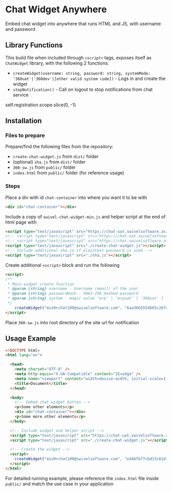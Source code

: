 # Chat Widget Anywhere

Embed chat widget into anywhere that runs HTML and JS, with username and password

## Library Functions

This build file when included through `<script>` tags, exposes itself as `ChatWidget` library, with the following 2 functions:

- `createWidget(username: string, password: string, systemMode: '360uat'|'360dev'|[other valid system code])` - Logs in and create the widget
- `stopNotification()` - Call on logout to stop notifications from chat service

self.registration.scope.slice(0, -1)


## Installation

### Files to prepare
Prepare/find the following files from the repository:
- `create-chat-widget.js` from `dist/` folder
- (optional) `sha.js` from `dist/` folder
- `360-sw.js` from `public/` folder
- `index.html` from `public/` folder (for reference usage)

### Steps
Place a div with id `chat-container` into where you want it to be with
```html
<div id="chat-container"></div>
```

Include a copy of `swivel-chat-widget-min.js` and helper script at the end of html page with
  ```html
  <script type="text/javascript" src="https://chat-uat.swivelsoftware.asia/v2/widgets/swivel-chat-widget.js"></script> <!-- UAT WIDGET-->
  <!-- <script type="text/javascript" src="https://chat-uat.swivelsoftware.asia/dev-v2/widgets/swivel-chat-widget.js"></script> --> <!-- DEV WIDGET -->
  <!-- <script type="text/javascript" src="https://chat.swivelsoftware.asia/v2/widgets/swivel-chat-widget.js"></script> --> <!-- PRODUCTION WIDGET-->
  <script type="text/javascript" src="./create-chat-widget.js"></script>
  <!-- Include additional sha.js if plaintext password is used -->
  <script type="text/javascript" src="./sha.js"></script>
  ```

Create additional `<script>` block and run the following
```html
<script>
/**
 * Main widget create function
 * @param {string} username - Username (email) of the user
 * @param {string} passwordHash - SHA3-256 Hashed password
 * @param {string} system - magic value 'erp' | 'erpuat' | '360uat' | '360dev' | [other valid system code]
 */
    createWidget("mio9+chat109@swivelsoftware.com", "6aa3665554665c26fe82ae63f9997eb8b7930f9a6dd943a21ea8ff6da13333ae", "erpuat")
</script>
```
Place `360-sw.js` into root directory of the site url for notification



## Usage Example
```html
<!DOCTYPE html>
<html lang="en">

  <head>
    <meta charset="UTF-8" />
    <meta http-equiv="X-UA-Compatible" content="IE=edge" />
    <meta name="viewport" content="width=device-width, initial-scale=1.0" />
    <title>Document</title>
  </head>

  <body>
    <!-- Embed chat widget button -->
    <p>Some other elements</p>
    <div id="chat-container"></div> 
    <p>Some more other elements</p>
  </body>

  <!-- Include widget and helper script -->
  <script type="text/javascript" src="https://chat-uat.swivelsoftware.asia/v2/widgets/swivel-chat-widget.js"></script>
  <script type="text/javascript" src="./create-chat-widget.js"></script>

  <!-- Create the widget -->
  <script>
    createWidget("mio9+chat109@swivelsoftware.com", "ed46fbf7cbd33c61df4a97fc3c444393f838ecbdd438e34d903f4d0a6854ee39", "erpuat") 
  </script>
</html>
```

For detailed running example, please reference the `index.html` file inside `public/` and match the use case in your application